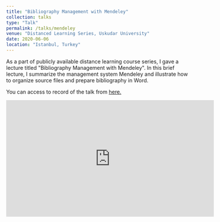 ```yaml
---
title: "Bibliography Management with Mendeley"
collection: talks
type: "Talk"
permalink: /talks/mendeley
venue: "Distanced Learning Series, Uskudar University"
date: 2020-06-06
location: "Istanbul, Turkey"
---
```


As a part of publicly available distance learning course series, I gave a lecture titled "Bibliography Management with Mendeley". In this brief lecture, I summarize the management system Mendeley and illustrate how to organize source files and prepare bibliography in Word.    

You can access to record of the talk from [here.](https://www.youtube.com/watch?v=sk9UYmUwfB4&list=PLmq86vD98cHLb4zneGX-zH1E5cde1_eoa&index=5)

<iframe width="560" height="315" src="https://www.youtube.com/embed/sk9UYmUwfB4" title="YouTube video player" frameborder="0" allow="accelerometer; autoplay; clipboard-write; encrypted-media; gyroscope; picture-in-picture" allowfullscreen></iframe>